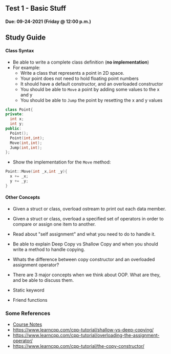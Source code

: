 ## Test 1 - Basic Stuff
#### Due: 09-24-2021 (Friday @ 12:00 p.m.)

## Study Guide

#### Class Syntax

- Be able to write a complete class definition (**no implementation**)
- For example: 
  - Write a class that represents a point in 2D space.
  - Your point does not need to hold floating point numbers 
  - It should have a default constructor, and an overloaded constructor
  - You should be able to `Move` a point by adding some values to the x and y 
  - You should be able to `Jump` the point by resetting the x and y values

```cpp
class Point{
private:
  int x;
  int y;
public:
  Point();
  Point(int,int);
  Move(int,int);
  Jump(int,int);
};
```

- Show the implementation for the `Move` method:

```cpp
Point::Move(int _x,int _y){
  x += _x;
  y += _y;
}
```

#### Other Concepts

- Given a struct or class, overload ostream to print out each data member.

- Given a struct or class, overload a specified set of operators in order to compare or assign
  one item to another.

- Read about "self assignment" and what you need to do to handle it.

- Be able to explain Deep Copy vs Shallow Copy and when you should write a method to handle copying.

- Whats the difference between copy constructor and an overloaded assignment operator?

- There are 3 major concepts when we think about OOP. What are they, and be able to discuss them. 
  
- Static keyword

- Friend functions



### Some References

- [Course Notes](../../CourseNotes.pdf)
- https://www.learncpp.com/cpp-tutorial/shallow-vs-deep-copying/
- https://www.learncpp.com/cpp-tutorial/overloading-the-assignment-operator/
- https://www.learncpp.com/cpp-tutorial/the-copy-constructor/